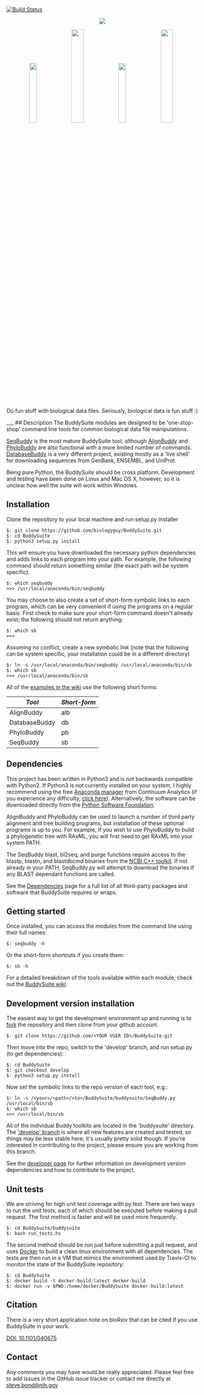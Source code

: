 [![Build Status](https://travis-ci.org/biologyguy/BuddySuite.svg?branch=develop)](https://travis-ci.org/biologyguy/BuddySuite)
<p align="center"><a href="https://github.com/biologyguy/BuddySuite/wiki">
<img src="https://raw.githubusercontent.com/biologyguy/BuddySuite/master/workshop/images/BuddySuite-logo.gif" /></a></p>
<p align="center">
<a href="https://github.com/biologyguy/BuddySuite/wiki/SeqBuddy"><img src="https://raw.githubusercontent.com/biologyguy/BuddySuite/master/workshop/images/SeqBuddy-logo.gif" width=20%/></a>
<a href="https://github.com/biologyguy/BuddySuite/wiki/AlignBuddy"><img src="https://raw.githubusercontent.com/biologyguy/BuddySuite/master/workshop/images/AlignBuddy-logo.gif" width=25%/></a>
<a href="https://github.com/biologyguy/BuddySuite/wiki/DatabaseBuddy"><img src="https://raw.githubusercontent.com/biologyguy/BuddySuite/master/workshop/images/DBBuddy-logo.gif" width=20%/></a>
<a href="https://github.com/biologyguy/BuddySuite/wiki/PhyloBuddy"><img src="https://raw.githubusercontent.com/biologyguy/BuddySuite/master/workshop/images/PhyloBuddy-logo.gif" width=25%/></a>
</p>
<p align="center">Do fun stuff with biological data files. Seriously, biological data is fun stuff :)</p>
___
## Description
The BuddySuite modules are designed to be 'one-stop-shop' command line tools for common biological data file
 manipulations.

[SeqBuddy](https://github.com/biologyguy/BuddySuite/wiki/SeqBuddy) is the most mature BuddySuite tool, although
 [AlignBuddy](https://github.com/biologyguy/BuddySuite/wiki/AlignBuddy) and
 [PhyloBuddy](https://github.com/biologyguy/BuddySuite/wiki/PhyloBuddy) are also functional with a more limited number
 of commands. [DatabaseBuddy](https://github.com/biologyguy/BuddySuite/wiki/DatabaseBuddy) is a very different project,
 existing mostly as a 'live shell' for downloading sequences from GenBank, ENSEMBL, and UniProt.

Being pure Python, the BuddySuite should be cross platform. Development and testing have been done on Linux
 and Mac OS X, however, so it is unclear how well the suite will work within Windows.

## Installation 
Clone the repository to your local machine and run setup.py installer

    $: git clone https://github.com/biologyguy/BuddySuite.git
    $: cd BuddySuite
    $: python3 setup.py install
    
This will ensure you have downloaded the necessary python dependencies and adds links to each program into your path.
 For example, the following command should return something similar (the exact path will be system specific).
 
    $: which seqbuddy
    >>> /usr/local/anaconda/bin/seqbuddy

You may choose to also create a set of short-form symbolic links to each program, which can be very convenient if
 using the programs on a regular basis. First check to make sure your short-form command doesn't already exist; the
 following should not return anything:
 
    $: which sb
    >>>

Assuming no conflict, create a new symbolic link (note that the following can be system specific, your installation
 could be in a different directory)

    $: ln -s /usr/local/anaconda/bin/seqbuddy /usr/local/anaconda/bin/sb
    $: which sb
    >>> /usr/local/anaconda/bin/sb

All of the [examples in the wiki](https://github.com/biologyguy/buddysuite/wiki) use the following short forms:

*Tool* | *Short-form*
---------- | -------- 
AlignBuddy | alb
DatabaseBuddy | db
PhyloBuddy | pb
SeqBuddy | sb

## Dependencies
This project has been written in Python3 and is not backwards compatible with Python2. If Python3 is not currently
 installed on your system, I highly recommend using the free [Anaconda manager](http://continuum.io/downloads#py34)
 from Continuum Analytics (if you experience any difficulty, 
 [click here](https://github.com/biologyguy/BuddySuite/wiki/anaconda)). Alternatively, the software can be downloaded 
 directly from the [Python Software Foundation](https://www.python.org/downloads/).

AlignBuddy and PhyloBuddy can be used to launch a number of third party alignment and tree building programs, but
 installation of these optional programs is up to you. For example, if you wish to use PhyloBuddy to build a 
 phylogenetic tree with RAxML, you will first need to get RAxML into your system PATH. 

The SeqBuddy blast, bl2seq, and purge functions require access to the blastp, blastn, and blastdbcmd binaries from the
 [NCBI C++ toolkit](http://www.ncbi.nlm.nih.gov/IEB/ToolBox/CPP_DOC/). If not already in your PATH, SeqBuddy.py will
 attempt to download the binaries if any BLAST dependant functions are called.
 
See the [Dependencies](https://github.com/biologyguy/BuddySuite/wiki/Dependencies) page for a full list of all
 third-party packages and software that BuddySuite requires or wraps.
 
## Getting started
Once installed, you can access the modules from the command line using their full names:

    $: seqbuddy -h

Or the short-form shortcuts if you create them:

    $: sb -h

For a detailed breakdown of the tools available within each module, check out the
 [BuddySuite wiki](https://github.com/biologyguy/BuddySuite/wiki).

## Development version installation
The easiest way to get the development environment up and running is to
 [fork](https://help.github.com/articles/fork-a-repo/) the repository and then clone from your github account.

    $: git clone https://github.com/<YOUR USER ID>/BuddySuite.git

Then move into the repo, switch to the 'develop' branch, and run setup.py (to get dependencies):
    
    $: cd BuddySuite
    $: git checkout develop
    $: python3 setup.py install

Now set the symbolic links to the repo version of each tool, e.g.:

    $: ln -s /<your>/<path>/<to>/BuddySuite/buddysuite/SeqBuddy.py /usr/local/bin/sb
    $: which sb
    >>> /usr/local/bin/sb

All of the individual Buddy toolkits are located in the 'buddysuite' directory. The 
 ['develop' branch](https://github.com/biologyguy/BuddySuite/tree/develop) is where all new features are created
 and tested, so things may be less stable here; it's usually pretty solid though. If you're interested in contributing
 to the project, please ensure you are working from this branch.

See the [developer page](https://github.com/biologyguy/BuddySuite/wiki/Developers) for further information on
 development version dependencies and how to contribute to the project.

## Unit tests
We are striving for high unit test coverage with py.test. There are two ways to run the unit tests, each of which
 should be executed before making a pull request. The first method is faster and will be used more frequently.

    $: cd BuddySuite/buddysuite
    $: bash run_tests.hs

The second method should be run just before submitting a pull request, and uses
 [Docker](https://docs.docker.com/engine/installation/) to build a clean linux environment with all dependencies. 
 The tests are then run in a VM that mimics the environment used by Travis-CI to monitor the state of the BuddySuite
 repository:
    
    $: cd BuddySuite
    $: docker build -t docker-build:latest docker-build
    $: docker run -v $PWD:/home/docker/BuddySuite docker-build:latest

## Citation
There is a very short application note on bioRxiv that can be cited if you use BuddySuite in your work.

[DOI: 10.1101/040675](http://dx.doi.org/10.1101/040675)


## Contact
Any comments you may have would be really appreciated. Please feel free to add issues in the GitHub issue tracker or
 contact me directly at [steve.bond@nih.gov](mailto:steve.bond@nih.gov)
